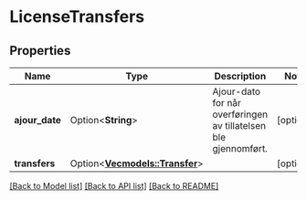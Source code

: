 # LicenseTransfers

## Properties

Name | Type | Description | Notes
------------ | ------------- | ------------- | -------------
**ajour_date** | Option<**String**> | Ajour-dato for når overføringen av tillatelsen ble gjennomført. | [optional]
**transfers** | Option<[**Vec<models::Transfer>**](Transfer.md)> |  | [optional]

[[Back to Model list]](../README.md#documentation-for-models) [[Back to API list]](../README.md#documentation-for-api-endpoints) [[Back to README]](../README.md)


